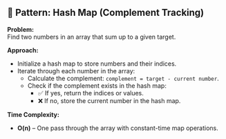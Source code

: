## 🧩 Pattern: Hash Map (Complement Tracking)

**Problem:**  
Find two numbers in an array that sum up to a given target.

**Approach:**  
- Initialize a hash map to store numbers and their indices.
- Iterate through each number in the array:
  - Calculate the complement: `complement = target - current number`.
  - Check if the complement exists in the hash map:
    - ✅ If yes, return the indices or values.
    - ❌ If no, store the current number in the hash map.

**Time Complexity:**  
- **O(n)** – One pass through the array with constant-time map operations.
